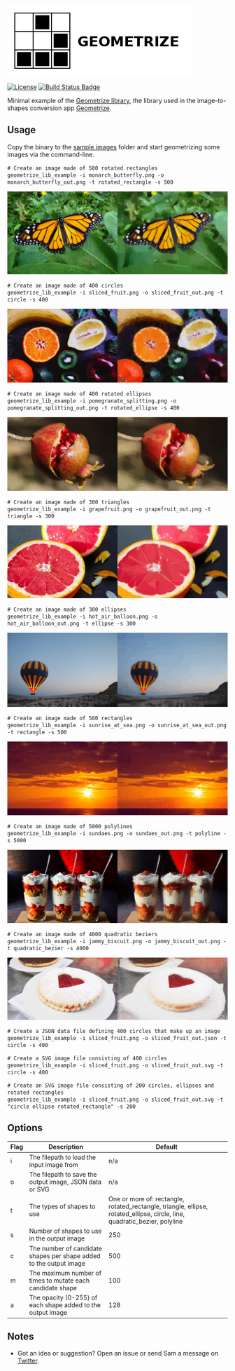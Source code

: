 [![Geometrize library example logo](https://github.com/Tw1ddle/geometrize-lib-example/blob/master/screenshots/geometrize_lib_example_logo.png?raw=true "Geometrize - library for geometrizing images into geometric primitives demo logo")](https://www.geometrize.co.uk)

[![License](https://img.shields.io/:license-mit-blue.svg?style=flat-square)](https://github.com/Tw1ddle/geometrize-lib-example/blob/master/LICENSE)
[![Build Status Badge](https://ci.appveyor.com/api/projects/status/github/Tw1ddle/geometrize-lib-example)](https://ci.appveyor.com/project/Tw1ddle/geometrize-lib-example)

Minimal example of the [Geometrize library](https://github.com/Tw1ddle/geometrize-lib), the library used in the image-to-shapes conversion app [Geometrize](https://www.geometrize.co.uk).

## Usage

Copy the binary to the [sample images](https://github.com/Tw1ddle/geometrize-lib-example/tree/master/sample_images/) folder and start geometrizing some images via the command-line.

```
# Create an image made of 500 rotated rectangles
geometrize_lib_example -i monarch_butterfly.png -o monarch_butterfly_out.png -t rotated_rectangle -s 500
```

[![Geometrize Monarch Butterfly Example](https://github.com/Tw1ddle/geometrize-lib-example/blob/master/screenshots/monarch_butterfly.png?raw=true "Geometrize Monarch Butterfly Example")](https://www.geometrize.co.uk)


```
# Create an image made of 400 circles
geometrize_lib_example -i sliced_fruit.png -o sliced_fruit_out.png -t circle -s 400
```

[![Geometrize Fruit Example](https://github.com/Tw1ddle/geometrize-lib-example/blob/master/screenshots/sliced_fruit.png?raw=true "Geometrize Fruit Example")](https://www.geometrize.co.uk)

```
# Create an image made of 400 rotated ellipses
geometrize_lib_example -i pomegranate_splitting.png -o pomegranate_splitting_out.png -t rotated_ellipse -s 400
```

[![Geometrize Pomegranate Example](https://github.com/Tw1ddle/geometrize-lib-example/blob/master/screenshots/pomegranate_splitting.png?raw=true "Geometrize Pomegranate Example")](https://www.geometrize.co.uk)

```
# Create an image made of 300 triangles
geometrize_lib_example -i grapefruit.png -o grapefruit_out.png -t triangle -s 300
```

[![Geometrize Grapefruit Example](https://github.com/Tw1ddle/geometrize-lib-example/blob/master/screenshots/grapefruit.png?raw=true "Geometrize Grapefruit Example")](https://www.geometrize.co.uk)

```
# Create an image made of 300 ellipses
geometrize_lib_example -i hot_air_balloon.png -o hot_air_balloon_out.png -t ellipse -s 300
```

[![Geometrize Hot Air Balloon Example](https://github.com/Tw1ddle/geometrize-lib-example/blob/master/screenshots/hot_air_balloon.png?raw=true "Geometrize Hot Air Balloon Example")](https://www.geometrize.co.uk)


```
# Create an image made of 500 rectangles
geometrize_lib_example -i sunrise_at_sea.png -o sunrise_at_sea_out.png -t rectangle -s 500
```

[![Geometrize Sunrise At Sea Example](https://github.com/Tw1ddle/geometrize-lib-example/blob/master/screenshots/sunrise_at_sea.png?raw=true "Geometrize Sunrise At Sea Example")](https://www.geometrize.co.uk)


```
# Create an image made of 5000 polylines
geometrize_lib_example -i sundaes.png -o sundaes_out.png -t polyline -s 5000
```

[![Geometrize Sundaes Example](https://github.com/Tw1ddle/geometrize-lib-example/blob/master/screenshots/sundaes.png?raw=true "Geometrize Sundaes Example")](https://www.geometrize.co.uk)

```
# Create an image made of 4000 quadratic beziers
geometrize_lib_example -i jammy_biscuit.png -o jammy_biscuit_out.png -t quadratic_bezier -s 4000
```

[![Geometrize Jammy Biscuit Example](https://github.com/Tw1ddle/geometrize-lib-example/blob/master/screenshots/jammy_biscuit.png?raw=true "Geometrize Jammy Biscuit Example")](https://www.geometrize.co.uk)

```
# Create a JSON data file defining 400 circles that make up an image
geometrize_lib_example -i sliced_fruit.png -o sliced_fruit_out.json -t circle -s 400
```

```
# Create a SVG image file consisting of 400 circles 
geometrize_lib_example -i sliced_fruit.png -o sliced_fruit_out.svg -t circle -s 400
```

```
# Create an SVG image file consisting of 200 circles, ellipses and rotated rectangles
geometrize_lib_example -i sliced_fruit.png -o sliced_fruit_out.svg -t "circle ellipse rotated_rectangle" -s 200
```

## Options

Flag            | Description    | Default    |
--------------- | ---------------| ---------|
i               | The filepath to load the input image from | n/a
o               | The filepath to save the output image, JSON data or SVG | n/a
t               | The types of shapes to use | One or more of: rectangle, rotated_rectangle, triangle, ellipse, rotated_ellipse, circle, line, quadratic_bezier, polyline
s               | Number of shapes to use in the output image | 250
c               | The number of candidate shapes per shape added to the output image | 500
m               | The maximum number of times to mutate each candidate shape | 100
a               | The opacity (0-255) of each shape added to the output image | 128

## Notes
 * Got an idea or suggestion? Open an issue or send Sam a message on [Twitter](https://twitter.com/Sam_Twidale).
